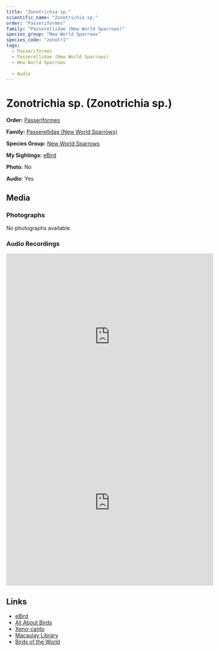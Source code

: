 ```yaml
---
title: "Zonotrichia sp."
scientific_name: "Zonotrichia sp."
order: "Passeriformes"
family: "Passerellidae (New World Sparrows)"
species_group: "New World Sparrows"
species_code: "zonotr1"
tags: 
  - Passeriformes
  - Passerellidae (New World Sparrows)
  - New World Sparrows
  
  - Audio
---
```


# Zonotrichia sp. (Zonotrichia sp.)

**Order:** [Passeriformes](/tags/passeriformes)

**Family:** [Passerellidae (New World Sparrows)](/tags/passerellidae-new-world-sparrows)

**Species Group:** [New World Sparrows](/tags/new-world-sparrows)

**My Sightings:** [eBird](https://ebird.org/lifelist?r=world&time=life&spp=zonotr1)

**Photo**: No 

**Audio**: Yes

## Media
### Photographs
No photographs available.

### Audio Recordings
<iframe src="https://macaulaylibrary.org/asset/626685114/embed" width="550" height="440" frameborder="0" allowfullscreen></iframe>
<iframe src="https://macaulaylibrary.org/asset/626583867/embed" width="550" height="440" frameborder="0" allowfullscreen></iframe>

## Links
* [eBird](https://ebird.org/species/zonotr1) 
* [All About Birds](https://www.allaboutbirds.org/guide/zonotr1) 
* [Xeno-canto](https://www.xeno-canto.org/species/zonotrichia-sp.) 
* [Macaulay Library](https://search.macaulaylibrary.org/catalog?taxonCode=zonotr1&sort=rating_rank_desc)
* [Birds of the World](https://birdsoftheworld.org/bow/species/zonotr1)
